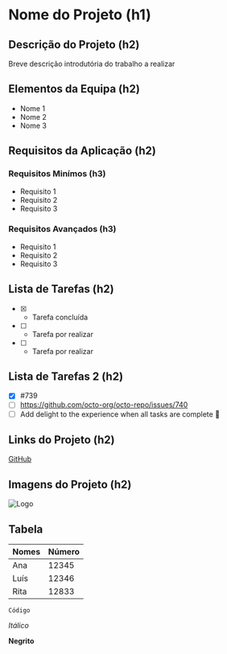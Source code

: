 # Nome do Projeto (h1)

## Descrição do Projeto (h2)
Breve descrição introdutória do trabalho a realizar

## Elementos da Equipa (h2)
* Nome 1
* Nome 2
* Nome 3

## Requisitos da Aplicação (h2)
### Requisitos Minímos (h3)
* Requisito 1
* Requisito 2
* Requisito 3

### Requisitos Avançados (h3)
* Requisito 1
* Requisito 2
* Requisito 3

## Lista de Tarefas (h2)
- [x] - Tarefa concluída
- [ ] - Tarefa por realizar
- [ ] - Tarefa por realizar

## Lista de Tarefas 2 (h2)
- [x] #739
- [ ] https://github.com/octo-org/octo-repo/issues/740
- [ ] Add delight to the experience when all tasks are complete :tada:

## Links do Projeto (h2)
[GitHub](https://github.com/)

## Imagens do Projeto (h2)
![Logo](https://static.vecteezy.com/ti/vetor-gratis/p1/602898-pessoas-de-trabalho-em-equipe-logos-projeto-bem-sucedido-do-projeto-do-logotipo-da-parceria-vetor.jpg)

## Tabela
Nomes | Número
-- | --
Ana | 12345
Luís | 12346
Rita | 12833

`Código`

*Itálico*

**Negrito**
